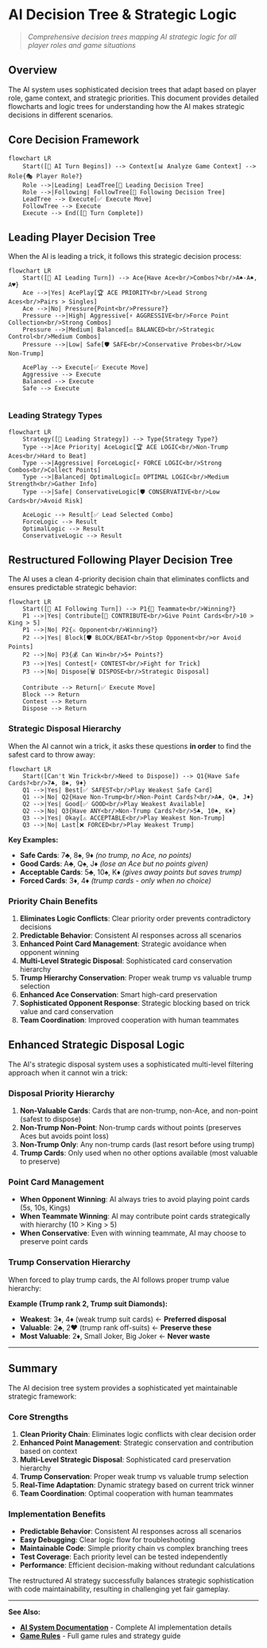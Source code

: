 # AI Decision Tree & Strategic Logic

> *Comprehensive decision trees mapping AI strategic logic for all player roles and game situations*

## Overview

The AI system uses sophisticated decision trees that adapt based on player role, game context, and strategic priorities. This document provides detailed flowcharts and logic trees for understanding how the AI makes strategic decisions in different scenarios.

## Core Decision Framework

```mermaid
flowchart LR
    Start([🤖 AI Turn Begins]) --> Context[📊 Analyze Game Context] --> Role{🎭 Player Role?}
    Role -->|Leading| LeadTree[🎯 Leading Decision Tree]
    Role -->|Following| FollowTree[🎯 Following Decision Tree]
    LeadTree --> Execute[✅ Execute Move]
    FollowTree --> Execute
    Execute --> End([🏁 Turn Complete])
```

## Leading Player Decision Tree

When the AI is leading a trick, it follows this strategic decision process:

```mermaid
flowchart LR
    Start([🎯 AI Leading Turn]) --> Ace{Have Ace<br/>Combos?<br/>A♠-A♠, A♥}
    Ace -->|Yes| AcePlay[🏆 ACE PRIORITY<br/>Lead Strong Aces<br/>Pairs > Singles]
    Ace -->|No| Pressure{Point<br/>Pressure?}
    Pressure -->|High| Aggressive[⚡ AGGRESSIVE<br/>Force Point Collection<br/>Strong Combos]
    Pressure -->|Medium| Balanced[⚖️ BALANCED<br/>Strategic Control<br/>Medium Combos]
    Pressure -->|Low| Safe[🛡️ SAFE<br/>Conservative Probes<br/>Low Non-Trump]
    
    AcePlay --> Execute[✅ Execute Move]
    Aggressive --> Execute
    Balanced --> Execute
    Safe --> Execute
    
```

### Leading Strategy Types

```mermaid
flowchart LR
    Strategy([🎲 Leading Strategy]) --> Type{Strategy Type?}
    Type -->|Ace Priority| AceLogic[🏆 ACE LOGIC<br/>Non-Trump Aces<br/>Hard to Beat]
    Type -->|Aggressive| ForceLogic[⚡ FORCE LOGIC<br/>Strong Combos<br/>Collect Points]
    Type -->|Balanced| OptimalLogic[⚖️ OPTIMAL LOGIC<br/>Medium Strength<br/>Gather Info]
    Type -->|Safe| ConservativeLogic[🛡️ CONSERVATIVE<br/>Low Cards<br/>Avoid Risk]
    
    AceLogic --> Result[✅ Lead Selected Combo]
    ForceLogic --> Result
    OptimalLogic --> Result
    ConservativeLogic --> Result
```

## Restructured Following Player Decision Tree

The AI uses a clean 4-priority decision chain that eliminates conflicts and ensures predictable strategic behavior:

```mermaid
flowchart LR
    Start([🎯 AI Following Turn]) --> P1{🤝 Teammate<br/>Winning?}
    P1 -->|Yes| Contribute[🎁 CONTRIBUTE<br/>Give Point Cards<br/>10 > King > 5]
    P1 -->|No| P2{⚔️ Opponent<br/>Winning?}
    P2 -->|Yes| Block[🛡️ BLOCK/BEAT<br/>Stop Opponent<br/>or Avoid Points]
    P2 -->|No| P3{💰 Can Win<br/>5+ Points?}
    P3 -->|Yes| Contest[⚡ CONTEST<br/>Fight for Trick]
    P3 -->|No| Dispose[🗑️ DISPOSE<br/>Strategic Disposal]
    
    Contribute --> Return[✅ Execute Move]
    Block --> Return
    Contest --> Return
    Dispose --> Return
```

### Strategic Disposal Hierarchy

When the AI cannot win a trick, it asks these questions **in order** to find the safest card to throw away:

```mermaid
flowchart LR
    Start([Can't Win Trick<br/>Need to Dispose]) --> Q1{Have Safe Cards?<br/>7♣, 8♠, 9♦}
    Q1 -->|Yes| Best[✅ SAFEST<br/>Play Weakest Safe Card]
    Q1 -->|No| Q2{Have Non-Trump<br/>Non-Point Cards?<br/>A♣, Q♠, J♦}
    Q2 -->|Yes| Good[✅ GOOD<br/>Play Weakest Available]
    Q2 -->|No| Q3{Have ANY<br/>Non-Trump Cards?<br/>5♣, 10♠, K♦}
    Q3 -->|Yes| Okay[⚠️ ACCEPTABLE<br/>Play Weakest Non-Trump]
    Q3 -->|No| Last[❌ FORCED<br/>Play Weakest Trump]
```

**Key Examples:**
- **Safe Cards**: 7♣, 8♠, 9♦ *(no trump, no Ace, no points)*
- **Good Cards**: A♣, Q♠, J♦ *(lose an Ace but no points given)*  
- **Acceptable Cards**: 5♣, 10♠, K♦ *(gives away points but saves trump)*
- **Forced Cards**: 3♦, 4♦ *(trump cards - only when no choice)*

### Priority Chain Benefits

1. **Eliminates Logic Conflicts**: Clear priority order prevents contradictory decisions
2. **Predictable Behavior**: Consistent AI responses across all scenarios
3. **Enhanced Point Card Management**: Strategic avoidance when opponent winning
4. **Multi-Level Strategic Disposal**: Sophisticated card conservation hierarchy
5. **Trump Hierarchy Conservation**: Proper weak trump vs valuable trump selection
6. **Enhanced Ace Conservation**: Smart high-card preservation
7. **Sophisticated Opponent Response**: Strategic blocking based on trick value and card conservation
8. **Team Coordination**: Improved cooperation with human teammates

## Enhanced Strategic Disposal Logic

The AI's strategic disposal system uses a sophisticated multi-level filtering approach when it cannot win a trick:

### Disposal Priority Hierarchy

1. **Non-Valuable Cards**: Cards that are non-trump, non-Ace, and non-point (safest to dispose)
2. **Non-Trump Non-Point**: Non-trump cards without points (preserves Aces but avoids point loss)
3. **Non-Trump Only**: Any non-trump cards (last resort before using trump)
4. **Trump Cards**: Only used when no other options available (most valuable to preserve)

### Point Card Management

- **When Opponent Winning**: AI always tries to avoid playing point cards (5s, 10s, Kings)
- **When Teammate Winning**: AI may contribute point cards strategically with hierarchy (10 > King > 5)
- **When Conservative**: Even with winning teammate, AI may choose to preserve point cards

### Trump Conservation Hierarchy

When forced to play trump cards, the AI follows proper trump value hierarchy:

**Example (Trump rank 2, Trump suit Diamonds):**
- **Weakest**: 3♦, 4♦ (weak trump suit cards) ← **Preferred disposal**
- **Valuable**: 2♣, 2♥ (trump rank off-suits) ← **Preserve these**
- **Most Valuable**: 2♦, Small Joker, Big Joker ← **Never waste**

---

## Summary

The AI decision tree system provides a sophisticated yet maintainable strategic framework:

### Core Strengths

1. **Clean Priority Chain**: Eliminates logic conflicts with clear decision order
2. **Enhanced Point Management**: Strategic conservation and contribution based on context
3. **Multi-Level Strategic Disposal**: Sophisticated card preservation hierarchy
4. **Trump Conservation**: Proper weak trump vs valuable trump selection
5. **Real-Time Adaptation**: Dynamic strategy based on current trick winner
6. **Team Coordination**: Optimal cooperation with human teammates

### Implementation Benefits

- **Predictable Behavior**: Consistent AI responses across all scenarios
- **Easy Debugging**: Clear logic flow for troubleshooting
- **Maintainable Code**: Simple priority chain vs complex branching trees
- **Test Coverage**: Each priority level can be tested independently
- **Performance**: Efficient decision-making without redundant calculations

The restructured AI strategy successfully balances strategic sophistication with code maintainability, resulting in challenging yet fair gameplay.

---

**See Also:**
- **[AI System Documentation](AI_SYSTEM.md)** - Complete AI implementation details
- **[Game Rules](GAME_RULES.md)** - Full game rules and strategy guide
